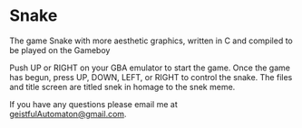 # Snake
The game Snake with more aesthetic graphics, written in C and compiled to be played on the Gameboy

Push UP or RIGHT on your GBA emulator to start the game. Once the game has begun, press UP, DOWN, LEFT, or RIGHT to control the snake.
The files and title screen are titled snek in homage to the snek meme.

If you have any questions please email me at geistfulAutomaton@gmail.com.
